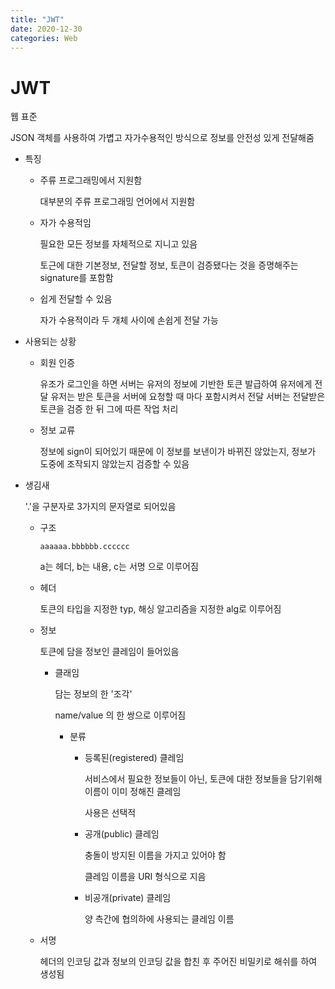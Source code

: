 ```yaml
---
title: "JWT"
date: 2020-12-30
categories: Web
---
```


# JWT

웹 표준

JSON 객체를 사용하여 가볍고 자가수용적인 방식으로 정보를 안전성 있게 전달해줌

- 특징

  - 주류 프로그래밍에서 지원함

    대부분의 주류 프로그래밍 언어에서 지원함

  - 자가 수용적임

    필요한 모든 정보를 자체적으로 지니고 있음

    토근에 대한 기본정보, 전달할 정보, 토큰이 검증됐다는 것을 증명해주는 signature를 포함함

  - 쉽게 전달할 수 있음

    자가 수용적이라 두 개체 사이에 손쉽게 전달 가능

- 사용되는 상황

  - 회원 인증

    유조가 로그인을 하면 서버는 유저의 정보에 기반한 토큰 발급하여 유저에게 전달
    유저는 받은 토큰을 서버에 요청할 때 마다 포함시켜서 전달
    서버는 전달받은 토큰을 검증 한 뒤 그에 따른 작업 처리

  - 정보 교류

    정보에 sign이 되어있기 때문에 이 정보를 보낸이가 바뀌진 않았는지, 정보가 도중에 조작되지 않았는지 검증할 수 있음

- 생김새

  '.'을 구분자로 3가지의 문자열로 되어있음

  - 구조

    `aaaaaa.bbbbbb.cccccc`

    a는 헤더, b는 내용, c는 서명 으로 이루어짐

  - 헤더

    토큰의 타입을 지정한 typ, 해싱 알고리즘을 지정한 alg로 이루어짐

  - 정보

    토큰에 담을 정보인 클레임이 들어있음

    - 클래임

      담는 정보의 한 '조각'

      name/value 의 한 쌍으로 이루어짐

      - 분류

        - 등록된(registered) 클레임

          서비스에서 필요한 정보들이 아닌, 토큰에 대한 정보들을 담기위해 이름이 이미 정해진 클레임

          사용은 선택적

        - 공개(public) 클레임

          충돌이 방지된 이름을 가지고 있어야 함

          클레임 이름을 URI 형식으로 지음

        - 비공개(private) 클레임

          양 측간에 협의하에 사용되는 클레임 이름

  - 서명

    헤더의 인코딩 값과 정보의 인코딩 값을 합친 후 주어진 비밀키로 해쉬를 하여 생성됨
